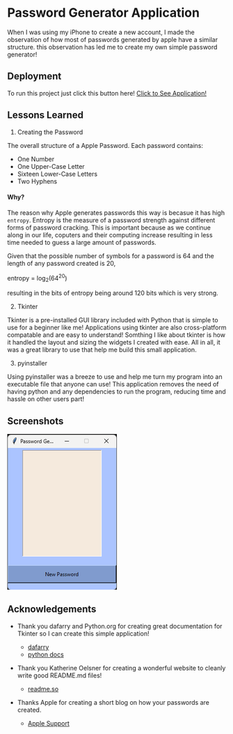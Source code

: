 
# Password Generator Application

When I was using my iPhone to create a new account, I made the observation of how most of passwords generated by apple have a similar structure. this observation has led me to create my own simple password generator!



## Deployment

To run this project just click this button here! [Click to See Application!](https://github.com/Boreal-Wynter/password_gen/blob/1ae82839611a72b203ad1503547f7d7ae576af5b/generate_password.exe)


## Lessons Learned

1. Creating the Password

The overall structure of a Apple Password. Each password contains: 

 * One Number
 * One Upper-Case Letter
 * Sixteen Lower-Case Letters
 * Two Hyphens

#### Why?

The reason why Apple generates passwords this way is becasue it has high `entropy`. Entropy is the measure of a password strength against different forms of password cracking. This is important because as we continue along in our life, coputers and their computing increase resulting in less time needed to guess a large amount of passwords.

Given that the possible number of symbols for a password is 64 and the length of any password created is 20,

entropy = log<sub>2</sub>(64<sup>20</sup>)

resulting in the bits of entropy being around 120 bits which is very strong.

2. Tkinter

Tkinter is a pre-installed GUI library included with Python that is simple to use for a beginner like me! Applications using tkinter are also cross-platform compatable and are easy to understand! Somthing I like about tkinter is how it handled the layout and sizing the widgets I created with ease. All in all, it was a great library to use that help me build this small application.

3. pyinstaller

Using pyinstaller was a breeze to use and help me turn my program into an executable file that anyone can use! This application removes the need of having python and any dependencies to run the program, reducing time and hassle on other users part! 
## Screenshots

![App Screenshot](https://github.com/Boreal-Wynter/password_gen/blob/fcc23cf306716a850a1a5020d8a8670c717363ce/Application.png)


## Acknowledgements

 - Thank you dafarry and Python.org for creating great documentation for Tkinter so I can create this simple application! 
   - [dafarry](https://dafarry.github.io/tkinterbook/)
   - [python docs](https://docs.python.org/3/library/tk.html)

 - Thank you Katherine Oelsner for creating a wonderful website to cleanly write good README.md files!
   - [readme.so](https://readme.so/)

 - Thanks Apple for creating a short blog on how your passwords are created.
   - [Apple Support](https://support.apple.com/guide/security/automatic-strong-passwords-secc84c811c4/web)

